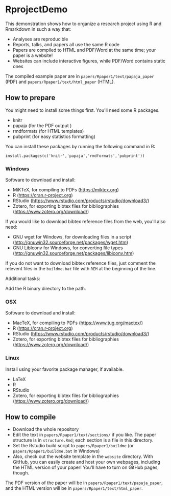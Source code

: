 # RprojectDemo

This demonstration shows how to organize a research project using R and Rmarkdown in such a way that:

* Analyses are reproducible
* Reports, talks, and papers all use the same R code
* Papers are compiled to HTML and PDF/Word at the same time; your paper is a website!
* Websites can include interactive figures, while PDF/Word contains static ones

The compiled example paper are in  `papers/Rpaper1/text/papaja_paper` (PDF) and  `papers/Rpaper1/text/html_paper` (HTML).

## How to prepare

You might need to install some things first. You'll need some R packages.

* knitr
* papaja (for the PDF output )
* rmdformats (for HTML templates)
* pubprint (for easy statistics formatting)

You can install these packages by running the following command in R:

    install.packages(c('knitr','papaja','rmdformats','pubprint'))

### Windows

Software to download and install:

* MiKTeX, for compiling to PDFs (https://miktex.org)
* R (https://cran.r-project.org)
* RStudio (https://www.rstudio.com/products/rstudio/download3/)
* Zotero, for exporting bibtex files for bibliographies (https://www.zotero.org/download/)

If you would like to download bibtex reference files from the web, you'll also need:

* GNU wget for Windows, for downloading files in a script (http://gnuwin32.sourceforge.net/packages/wget.htm)
* GNU LibIconv for Windows, for converting file types (http://gnuwin32.sourceforge.net/packages/libiconv.htm)

If you do not want to download bibtex reference files, just comment the relevent files in the `buildme.bat` file with `REM` at the beginning of the line.

Additional tasks:

Add the R binary directory to the path.


### OSX

Software to download and install:

* MacTeX, for compiling to PDFs (https://www.tug.org/mactex/)
* R (https://cran.r-project.org)
* RStudio (https://www.rstudio.com/products/rstudio/download3/)
* Zotero, for exporting bibtex files for bibliographies (https://www.zotero.org/download/)

### Linux

Install using your favorite package manager, if available.

* LaTeX
* R 
* RStudio 
* Zotero, for exporting bibtex files for bibliographies (https://www.zotero.org/download/)

## How to compile

* Download the whole repository
* Edit the text in `papers/Rpaper1/text/sections/` if you like. The paper structure is in `structure.Rmd`; each section is a file in this directory.
* Set the Rstudio build script to `papers/Rpaper1/buildme` (or `papers/Rpaper1/buildme.bat` in Windows)
* Also, check out the website template in the `website` directory. With GitHub, you can easily create and host your own webpages, including the HTML version of your paper! You'll have to turn on GitHub pages, though.

The PDF version of the paper will be in `papers/Rpaper1/text/papaja_paper`, and the HTML version will be in `papers/Rpaper1/text/html_paper`.

